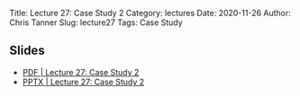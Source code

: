 Title: Lecture 27: Case Study 2
Category: lectures
Date: 2020-11-26
Author: Chris Tanner
Slug: lecture27
Tags: Case Study


## Slides
- [PDF | Lecture 27: Case Study 2]({attach}slides/Lecture27_Case_Study.pdf)
- [PPTX | Lecture 27: Case Study 2]({attach}slides/Lecture27_Case_Study.pptx)
